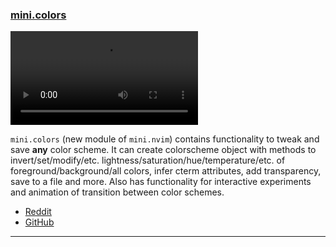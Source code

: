 <h3 id="new-mini.colors">
  <a href="#new-mini.colors">
    <span class="icon-text">
      <span class="icon">
        <i class="fa-solid fa-book"></i>
      </span>
    </span>
    <span>mini.colors</span>
  </a>
</h3>

<video controls>
  <source
    src="https://user-images.githubusercontent.com/24854248/232283566-9a51fa55-d20a-4650-8205-763b55e21366.mp4"
  >
</video>

`mini.colors` (new module of `mini.nvim`) contains functionality to tweak and save **any** color scheme. It can create
colorscheme object with methods to invert/set/modify/etc. lightness/saturation/hue/temperature/etc. of
foreground/background/all colors, infer cterm attributes, add transparency, save to a file and more. Also has
functionality for interactive experiments and animation of transition between color schemes.

- [Reddit](https://www.reddit.com/r/neovim/comments/12o5t8l/minicolors_tweak_and_save_any_color_scheme_plus/)
- [GitHub](https://github.com/echasnovski/mini.nvim/blob/main/readmes/mini-colors.md)

---
